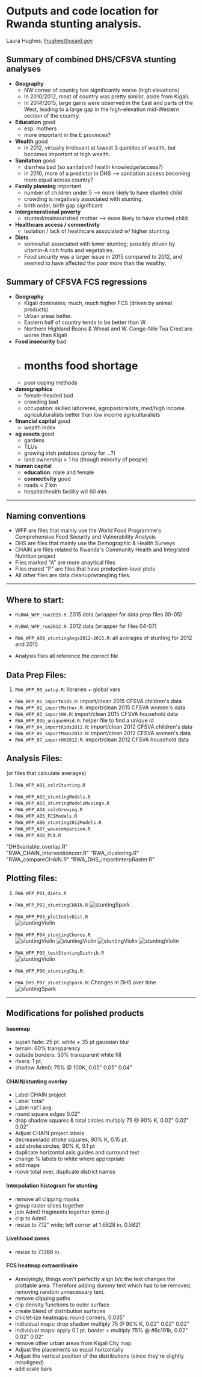 # Outputs and code location for Rwanda stunting analysis.
Laura Hughes, lhughes@usaid.gov

## Summary of combined DHS/CFSVA stunting analyses
* **Geography**
  * NW corner of country has significantly worse (high elevations)
  * In 2010/2012, most of country was pretty similar, aside from Kigali.
  * In 2014/2015, large gains were observed in the East and parts of the West, leading to a large gap in the high-elevation mid-Western section of the country. 
* **Education** good 
  * esp. mothers
  * more important in the E provinces? 
* **Wealth** good
  * in 2012, virtually irrelevant at lowest 3 quintiles of wealth, but becomes important at high wealth.
* **Sanitation** good
  * diarrhea bad (so sanitation? health knowledge/access?)
  * in 2010, more of a predictor in DHS --> sanitation access becoming more equal across country?
* **Family planning** important
  * number of children under 5 --> more likely to have stunted child
  * crowding is negatively associated with stunting.
  * birth order, birth gap significant
* **Intergenerational poverty** 
  * stunted/malnourished mother --> more likely to have stunted child
* **Healthcare access / connectivity**
  * isolation / lack of healthcare associated w/ higher stunting.
* **Diets**
  * somewhat associated with lower stunting; possibly driven by vitamin-A rich fruits and vegetables.
  * Food security was a larger issue in 2015 compared to 2012, and seemed to have affected the poor more than the wealthy.

## Summary of CFSVA FCS regressions
* **Geography**
  * Kigali dominates; much, much higher FCS (driven by animal products)
  * Urban areas better.
  * Eastern half of country tends to be better than W.
  * Northern Highland Beans & Wheat and W. Congo-Nile Tea Crest are worse than Kigali
* **Food insecurity** bad
  * # months food shortage
  * poor coping methods
* **demographics** 
  * female-headed bad
  * crowding bad
  * occupation: skilled laboreres, agropastoralists, med/high income agriculuturalists better than low income agriculturalists
* **financial capital** good
  * wealth index
* **ag assets** good
  * gardens
  * TLUs
  * growing irish potatoes (proxy for ...?)
  * land ownership > 1 ha (though minority of people)
* **human capital**
  * **education**: male and female
  * **connectivity** good
  * roads < 2 km
  * hospital/health facility w/i 60 min.


  


---

## Naming conventions
* WFP are files that mainly use the World Food Programme's Comprehensive Food Security and Vulnerability Analysis
* DHS are files that mainly use the Demographic & Health Surveys
* CHAIN are files related to Rwanda's Community Health and Integrated Nutrition project
* Files marked "A" are more anaytical files
* Files mared "P" are files that have production-level plots
* All other files are data cleanup/wrangling files.

---

## Where to start:
* `R\RWA_WFP_run2015.R`: 2015 data (wrapper for data prep files 00-05)
* `R\RWA_WFP_run2012.R`: 2012 data (wrapper for files 04-07)

* `RWA_WFP_A09_stuntingAvgs2012-2015.R`: all averages of stunting for 2012 and 2015

* Analysis files all reference the correct file

## Data Prep Files:
1. `RWA_WFP_00_setup.R`: libraries + global vars
* `RWA_WFP_01_importKids.R`: import/clean 2015 CFSVA children's data             
* `RWA_WFP_02_importMother.R`: import/clean 2015 CFSVA women's data          
* `RWA_WFP_03_importHH.R`: import/clean 2015 CFSVA household data               
* `RWA_WFP_03b_uniqueHHid.R`: helper file to find a unique id       
* `RWA_WFP_04_importKids2012.R`: import/clean 2012 CFSVA children's data          
* `RWA_WFP_06_importMoms2012.R`: import/clean 2012 CFSVA women's data          
* `RWA_WFP_07_importHH2012.R`: import/clean 2012 CFSVA household data 

## Analysis Files:
(or files that calculate averages)

1. `RWA_WFP_A01_calcStunting.R`          
* `RWA_WFP_A02_stuntingModels.R`       
* `RWA_WFP_A03_stuntingModelsMusings.R` 
* `RWA_WFP_A04_calcGrowing.R`          
* `RWA_WFP_A05_FCSModels.R`             
* `RWA_WFP_A06_stunting2012Models.R`   
* `RWA_WFP_A07_wavecomparison.R`        
* `RWA_WFP_A08_PCA.R`   
                       
"DHSvariable_overlap.R"              
"RWA_CHAIN_interventioncorr.R"        "RWA_clustering.R"                   
"RWA_compareCHAIN.R"                  "RWA_DHS_importInterpRaster.R"       
        
         
## Plotting files:               

1. `RWA_WFP_P01_diets.R`                 

* `RWA_WFP_P02_stuntingCHAIN.R` 
![stuntingSpark](/exported_img/RWA_02_CHAIN_stunting_dhs.png)

* `RWA_WFP_P03_plotIndivDist.R`         
![stuntingViolin](/exported_img/indivmap.png)

* `RWA_WFP_P04_stuntingChoros.R`       
![stuntingViolin](/exported_img/choro_stunting_wfp_lz.png)
![stuntingViolin](/exported_img/choro_stunting_dhs_lz.png)
![stuntingViolin](/exported_img/choro_stunting_wfp_dist.png)
![stuntingViolin](/exported_img/choro_stunting_dhs_dist.png)

* `RWA_WFP_P05_testStuntingDistrib.R`   
![stuntingViolin](/exported_img/violin.png)

* `RWA_WFP_P06_stuntingChg.R`: 

* `RWA_DHS_P07_stuntingSpark.R`: Changes in DHS over time
![stuntingSpark](/exported_img/DHS_stunting_spark.png)


---

## Modifications for polished products

#### basemap
* supah fade: 25 pt. white + 35 pt gaussian blur
* terrain: 60% transparency
* outside borders: 50% transparent white fill
* rivers: 1 pt.
* shadow Adm0: 75% @ 100K, 0.05" 0.05" 0.04"

#### CHAIN/stunting overlay
* Label CHAIN project
* Label 'total'
* Label nat'l avg.
* round square edges 0.02"
* drop shadow squares & total circles multiply 75 @ 90% K, 0.02" 0.02" 0.02"
* Adjust CHAIN project labels
* decrease/add stroke squares, 90% K, 0.15 pt.
* add stroke circles, 90% K, 0.1 pt
* duplicate horizontal axis guides and surround text
* change % labels to white where appropriate
* add maps
* move total over, duplicate district names

#### Interpolation histogram for stunting
* remove all clipping masks
* group raster slices together
* join Adm0 fragments together (cmd-j)
* clip to Adm0
* resize to 7.12" wide; left corner at 1.6828 in, 0.5821

#### Livelihood zones
* resize to 7.1386 in.


#### FCS heatmap extraordinaire
* Annoyingly, things won't perfectly align b/c the text changes the plottable area.  Therefore adding dummy text which has to be removed; removing random unnecessary text.
* remove clipping paths
* clip density functions to outer surface
* create blend of distribution surfaces
* chiclet-ize heatmaps: round corners, 0.035"
* individual maps: drop shadow multiply 75 @ 90% K, 0.02" 0.02" 0.02"
* individual maps: apply 0.1 pt. border + multiply 75% @ #6c191b, 0.02" 0.02" 0.02"
* remove other urban areas from Kigali City map
* Adjust the placements so equal horizontally
* Adjust the vertical position of the distributions (since they're slightly misaligned)
* add scale bars
